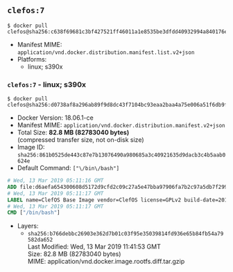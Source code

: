 ## `clefos:7`

```console
$ docker pull clefos@sha256:c638f69681c3bf427521ff46011a1e8535be3dfdd40932994a840176e6adee61
```

-	Manifest MIME: `application/vnd.docker.distribution.manifest.list.v2+json`
-	Platforms:
	-	linux; s390x

### `clefos:7` - linux; s390x

```console
$ docker pull clefos@sha256:d0738af8a296ab89f9d8dc43f7104bc93eaa2baa4a75e006a51f6db9f1936d05
```

-	Docker Version: 18.06.1-ce
-	Manifest MIME: `application/vnd.docker.distribution.manifest.v2+json`
-	Total Size: **82.8 MB (82783040 bytes)**  
	(compressed transfer size, not on-disk size)
-	Image ID: `sha256:861b0525de443c87e7b13076490a980685a3c40921635d9dacb3c4b5aab0624e`
-	Default Command: `["\/bin\/bash"]`

```dockerfile
# Wed, 13 Mar 2019 05:11:16 GMT
ADD file:d6aefa654300608d5172d9cfd2c09c27a5e47bba97906fa7b2c97a5db7f2992b in / 
# Wed, 13 Mar 2019 05:11:17 GMT
LABEL name=ClefOS Base Image vendor=ClefOS license=GPLv2 build-date=20190308
# Wed, 13 Mar 2019 05:11:17 GMT
CMD ["/bin/bash"]
```

-	Layers:
	-	`sha256:b766debbc26903e362d7b01c03f95e35039814fd936e65b84fb54a79582da652`  
		Last Modified: Wed, 13 Mar 2019 11:41:53 GMT  
		Size: 82.8 MB (82783040 bytes)  
		MIME: application/vnd.docker.image.rootfs.diff.tar.gzip
